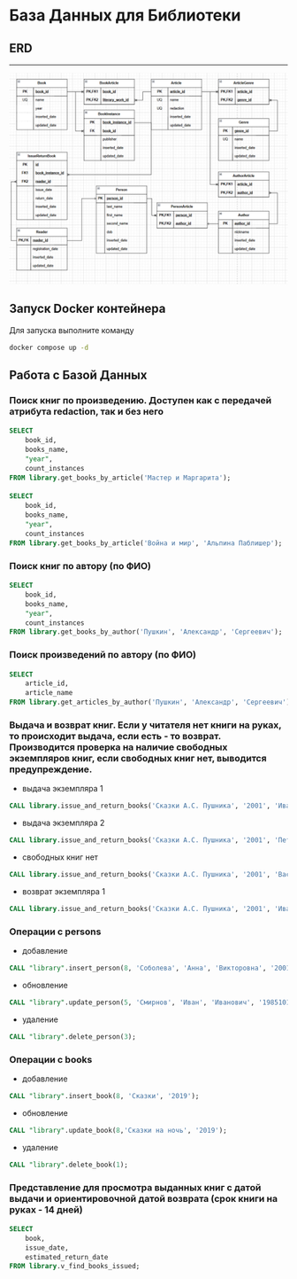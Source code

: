 # База Данных для Библиотеки

## ERD
***
![diagram](docs/diagram.png)


## Запуск Docker контейнера

Для запуска выполните команду

```bash
docker compose up -d
```

## Работа с Базой Данных

### Поиск книг по произведению. Доступен как с передачей атрибута redaction, так и без него

```sql
SELECT 
    book_id,
    books_name,
    "year",
    count_instances
FROM library.get_books_by_article('Мастер и Маргарита');

SELECT
    book_id,
    books_name,
    "year",
    count_instances 
FROM library.get_books_by_article('Война и мир', 'Альпина Паблишер');
```

### Поиск книг по автору (по ФИО)

```sql
SELECT 
    book_id,
    books_name,
    "year",
    count_instances 
FROM library.get_books_by_author('Пушкин', 'Александр', 'Сергеевич');
```

### Поиск произведений по автору (по ФИО)

```sql
SELECT
    article_id,
    article_name   
FROM library.get_articles_by_author('Пушкин', 'Александр', 'Сергеевич');
```

### Выдача и возврат книг. Если у читателя нет книги на руках, то происходит выдача, если есть - то возврат. Производится проверка на наличие свободных экземпляров книг, если свободных книг нет, выводится предупреждение.

- выдача экземпляра 1

```sql
CALL library.issue_and_return_books('Сказки А.С. Пушника', '2001', 'Иванов', 'Иван', 'Иванович', '1985-10-12');
```

- выдача экземпляра 2

```sql
CALL library.issue_and_return_books('Сказки А.С. Пушника', '2001', 'Петров', 'Петр', 'Петрович', '1970-04-05');
```

- свободных книг нет

```sql
CALL library.issue_and_return_books('Сказки А.С. Пушника', '2001', 'Васильева', 'Мария', 'Ивановна', '1999-01-01');
```

- возврат экземпляра 1

```sql
CALL library.issue_and_return_books('Сказки А.С. Пушника', '2001', 'Иванов', 'Иван', 'Иванович', '1985-10-12');
```

### Операции с persons

- добавление

```sql
CALL "library".insert_person(8, 'Соболева', 'Анна', 'Викторовна', '20010406'); 
```

- обновление

```sql
CALL "library".update_person(5, 'Смирнов', 'Иван', 'Иванович', '19851012');
```

- удаление

```sql
CALL "library".delete_person(3);
```

### Операции с books

- добавление

```sql
CALL "library".insert_book(8, 'Сказки', '2019');
```

- обновление

```sql
CALL "library".update_book(8,'Сказки на ночь', '2019');
```

- удаление

```sql
CALL "library".delete_book(1);
```

### Представление для просмотра выданных книг с датой выдачи и ориентировочной датой возврата (срок книги на руках - 14 дней)

```sql
SELECT
    book,
    issue_date,
    estimated_return_date
FROM library.v_find_books_issued;
```